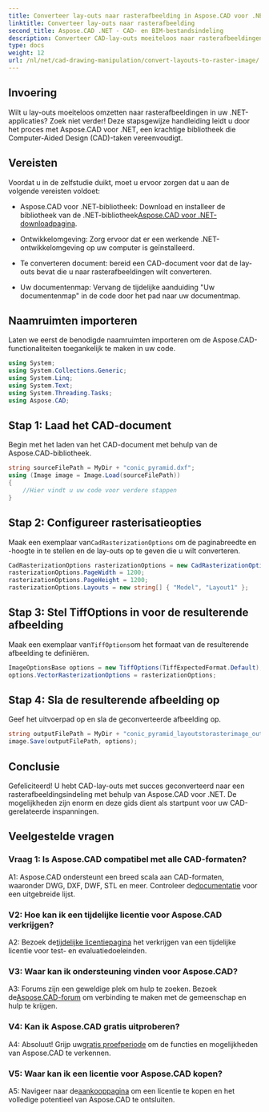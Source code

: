 ```yaml
---
title: Converteer lay-outs naar rasterafbeelding in Aspose.CAD voor .NET
linktitle: Converteer lay-outs naar rasterafbeelding
second_title: Aspose.CAD .NET - CAD- en BIM-bestandsindeling
description: Converteer CAD-lay-outs moeiteloos naar rasterafbeeldingen met Aspose.CAD voor .NET. Verbeter uw ontwikkeling met krachtige CAD-manipulatiemogelijkheden.
type: docs
weight: 12
url: /nl/net/cad-drawing-manipulation/convert-layouts-to-raster-image/
---
```

## Invoering

Wilt u lay-outs moeiteloos omzetten naar rasterafbeeldingen in uw .NET-applicaties? Zoek niet verder! Deze stapsgewijze handleiding leidt u door het proces met Aspose.CAD voor .NET, een krachtige bibliotheek die Computer-Aided Design (CAD)-taken vereenvoudigt.

## Vereisten

Voordat u in de zelfstudie duikt, moet u ervoor zorgen dat u aan de volgende vereisten voldoet:

- Aspose.CAD voor .NET-bibliotheek: Download en installeer de bibliotheek van de .NET-bibliotheek[Aspose.CAD voor .NET-downloadpagina](https://releases.aspose.com/cad/net/).

- Ontwikkelomgeving: Zorg ervoor dat er een werkende .NET-ontwikkelomgeving op uw computer is geïnstalleerd.

- Te converteren document: bereid een CAD-document voor dat de lay-outs bevat die u naar rasterafbeeldingen wilt converteren.

- Uw documentenmap: Vervang de tijdelijke aanduiding "Uw documentenmap" in de code door het pad naar uw documentmap.

## Naamruimten importeren

Laten we eerst de benodigde naamruimten importeren om de Aspose.CAD-functionaliteiten toegankelijk te maken in uw code.

```csharp
using System;
using System.Collections.Generic;
using System.Linq;
using System.Text;
using System.Threading.Tasks;
using Aspose.CAD;
```

## Stap 1: Laad het CAD-document

Begin met het laden van het CAD-document met behulp van de Aspose.CAD-bibliotheek.

```csharp
string sourceFilePath = MyDir + "conic_pyramid.dxf";
using (Image image = Image.Load(sourceFilePath))
{
    //Hier vindt u uw code voor verdere stappen
}
```

## Stap 2: Configureer rasterisatieopties

 Maak een exemplaar van`CadRasterizationOptions` om de paginabreedte en -hoogte in te stellen en de lay-outs op te geven die u wilt converteren.

```csharp
CadRasterizationOptions rasterizationOptions = new CadRasterizationOptions();
rasterizationOptions.PageWidth = 1200;
rasterizationOptions.PageHeight = 1200;
rasterizationOptions.Layouts = new string[] { "Model", "Layout1" };
```

## Stap 3: Stel TiffOptions in voor de resulterende afbeelding

 Maak een exemplaar van`TiffOptions`om het formaat van de resulterende afbeelding te definiëren.

```csharp
ImageOptionsBase options = new TiffOptions(TiffExpectedFormat.Default);
options.VectorRasterizationOptions = rasterizationOptions;
```

## Stap 4: Sla de resulterende afbeelding op

Geef het uitvoerpad op en sla de geconverteerde afbeelding op.

```csharp
string outputFilePath = MyDir + "conic_pyramid_layoutstorasterimage_out.tiff";
image.Save(outputFilePath, options);
```

## Conclusie

Gefeliciteerd! U hebt CAD-lay-outs met succes geconverteerd naar een rasterafbeeldingsindeling met behulp van Aspose.CAD voor .NET. De mogelijkheden zijn enorm en deze gids dient als startpunt voor uw CAD-gerelateerde inspanningen.

## Veelgestelde vragen

### Vraag 1: Is Aspose.CAD compatibel met alle CAD-formaten?

 A1: Aspose.CAD ondersteunt een breed scala aan CAD-formaten, waaronder DWG, DXF, DWF, STL en meer. Controleer de[documentatie](https://reference.aspose.com/cad/net/) voor een uitgebreide lijst.

### V2: Hoe kan ik een tijdelijke licentie voor Aspose.CAD verkrijgen?

 A2: Bezoek de[tijdelijke licentiepagina](https://purchase.aspose.com/temporary-license/) het verkrijgen van een tijdelijke licentie voor test- en evaluatiedoeleinden.

### V3: Waar kan ik ondersteuning vinden voor Aspose.CAD?

 A3: Forums zijn een geweldige plek om hulp te zoeken. Bezoek de[Aspose.CAD-forum](https://forum.aspose.com/c/cad/19) om verbinding te maken met de gemeenschap en hulp te krijgen.

### V4: Kan ik Aspose.CAD gratis uitproberen?

 A4: Absoluut! Grijp uw[gratis proefperiode](https://releases.aspose.com/) om de functies en mogelijkheden van Aspose.CAD te verkennen.

### V5: Waar kan ik een licentie voor Aspose.CAD kopen?

 A5: Navigeer naar de[aankooppagina](https://purchase.aspose.com/buy) om een licentie te kopen en het volledige potentieel van Aspose.CAD te ontsluiten.